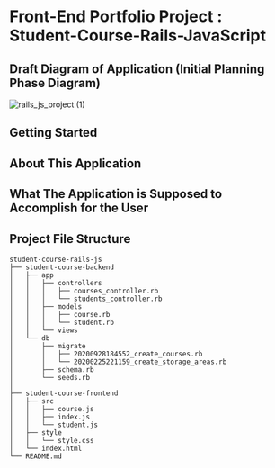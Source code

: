 # Front-End Portfolio Project : Student-Course-Rails-JavaScript

## Draft Diagram of Application (Initial Planning Phase Diagram)
![rails_js_project (1)](https://user-images.githubusercontent.com/20411568/96211711-0d949980-0f43-11eb-8b02-cd0a2b580c78.png)

## Getting Started

## About This Application

## What The Application is Supposed to Accomplish for the User

## Project File Structure
```
student-course-rails-js
├── student-course-backend
│   ├── app
│   │   ├── controllers
│   │   │   ├── courses_controller.rb
│   │   │   └── students_controller.rb
│   │   ├── models
│   │   │   ├── course.rb
│   │   │   └── student.rb
│   │   └── views
│   └── db
│       ├── migrate
│       │   ├── 20200928184552_create_courses.rb
│       │   └── 20200225221159_create_storage_areas.rb
│       ├── schema.rb
│       └── seeds.rb
│
├── student-course-frontend
│   ├── src
│   │   ├── course.js
│   │   ├── index.js
│   │   └── student.js
│   ├── style
│   │   └── style.css
│   └── index.html
└── README.md
```
